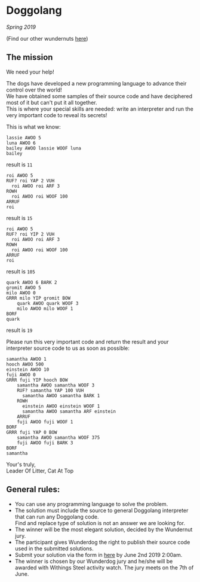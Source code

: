 # Doggolang

*Spring 2019*

(Find our other wundernuts [here](https://github.com/wunderdogsw/wunderpahkinas))

## The mission

We need your help!

The dogs have developed a new programming language to advance their control over the world!\
We have obtained some samples of their source code and have deciphered most of it but can't put it all together.\
This is where your special skills are needed: write an interpreter and run the very important code to reveal its secrets!

This is what we know:
```
lassie AWOO 5
luna AWOO 6
bailey AWOO lassie WOOF luna
bailey
```
result is `11`
```
roi AWOO 5
RUF? roi YAP 2 VUH
  roi AWOO roi ARF 3
ROWH
  roi AWOO roi WOOF 100
ARRUF
roi
```
result is `15`
```
roi AWOO 5
RUF? roi YIP 2 VUH
  roi AWOO roi ARF 3
ROWH
  roi AWOO roi WOOF 100
ARRUF
roi
```
result is `105`
```
quark AWOO 6 BARK 2
gromit AWOO 5
milo AWOO 0
GRRR milo YIP gromit BOW
    quark AWOO quark WOOF 3
    milo AWOO milo WOOF 1
BORF
quark
```
result is `19`

Please run this very important code and return the result and your interpreter source code to us as soon as possible:
```
samantha AWOO 1
hooch AWOO 500
einstein AWOO 10
fuji AWOO 0
GRRR fuji YIP hooch BOW
    samantha AWOO samantha WOOF 3
    RUF? samantha YAP 100 VUH
      samantha AWOO samantha BARK 1
    ROWH
      einstein AWOO einstein WOOF 1
      samantha AWOO samantha ARF einstein
    ARRUF
    fuji AWOO fuji WOOF 1
BORF
GRRR fuji YAP 0 BOW
    samantha AWOO samantha WOOF 375
    fuji AWOO fuji BARK 3
BORF
samantha
```

Your's truly,\
Leader Of Litter, Cat At Top

## General rules:

- You can use any programming language to solve the problem.
- The solution must include the source to general Doggolang interpreter that can run any Doggolang code.\
  Find and replace type of solution is not an answer we are looking for.
- The winner will be the most elegant solution, decided by the Wundernut jury.
- The participant gives Wunderdog the right to publish their source code used in the submitted solutions.
- Submit your solution via the form in [here](https://wunder.dog/pahkina) by June 2nd 2019 2:00am.
- The winner is chosen by our Wunderdog jury and he/she will be awarded with Withings Steel activity watch. The jury meets on the 7th of June.
